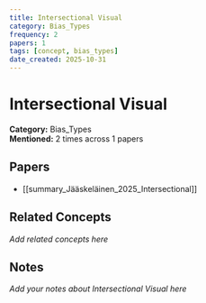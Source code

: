 ```yaml
---
title: Intersectional Visual
category: Bias_Types
frequency: 2
papers: 1
tags: [concept, bias_types]
date_created: 2025-10-31
---
```


# Intersectional Visual

**Category:** Bias_Types  
**Mentioned:** 2 times across 1 papers

## Papers

- [[summary_Jääskeläinen_2025_Intersectional]]

## Related Concepts

*Add related concepts here*

## Notes

*Add your notes about Intersectional Visual here*
